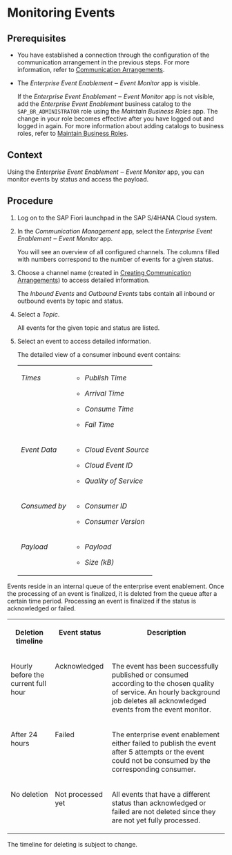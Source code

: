 <!-- loiocb54df9dfc9d4278a3f65eb232dc167d -->

# Monitoring Events



## Prerequisites

-   You have established a connection through the configuration of the communication arrangement in the previous steps. For more information, refer to [Communication Arrangements](communication-arrangements-2144420.md).

-   The *Enterprise Event Enablement ‒ Event Monitor* app is visible.

    If the *Enterprise Event Enablement ‒ Event Monitor* app is not visible, add the *Enterprise Event Enablement* business catalog to the `SAP_BR_ADMINISTRATOR` role using the *Maintain Business Roles* app. The change in your role becomes effective after you have logged out and logged in again. For more information about adding catalogs to business roles, refer to [Maintain Business Roles](maintain-business-roles-8980ad0.md).




## Context

Using the *Enterprise Event Enablement ‒ Event Monitor* app, you can monitor events by status and access the payload.



## Procedure

1.  Log on to the SAP Fiori launchpad in the SAP S/4HANA Cloud system.

2.  In the *Communication Management* app, select the *Enterprise Event Enablement ‒ Event Monitor* app.

    You will see an overview of all configured channels. The columns filled with numbers correspond to the number of events for a given status.

3.  Choose a channel name \(created in [Creating Communication Arrangements](creating-communication-arrangements-78ababb.md)\) to access detailed information.

    The *Inbound Events* and *Outbound Events* tabs contain all inbound or outbound events by topic and status.

4.  Select a *Topic*.

    All events for the given topic and status are listed.

5.  Select an event to access detailed information.

    The detailed view of a consumer inbound event contains:


    <table>
    <tr>
    <td valign="top">

    *Times*


    
    </td>
    <td valign="top">

    -   *Publish Time*

    -   *Arrival Time*

    -   *Consume Time*

    -   *Fail Time*



    
    </td>
    </tr>
    <tr>
    <td valign="top">

    *Event Data*


    
    </td>
    <td valign="top">

    -   *Cloud Event Source*

    -   *Cloud Event ID*

    -   *Quality of Service*



    
    </td>
    </tr>
    <tr>
    <td valign="top">

    *Consumed by*


    
    </td>
    <td valign="top">

    -   *Consumer ID*

    -   *Consumer Version*



    
    </td>
    </tr>
    <tr>
    <td valign="top">

    *Payload*


    
    </td>
    <td valign="top">

    -   *Payload*

    -   *Size \(kB\)*



    
    </td>
    </tr>
    </table>
    



Events reside in an internal queue of the enterprise event enablement. Once the processing of an event is finalized, it is deleted from the queue after a certain time period. Processing an event is finalized if the status is acknowledged or failed.


<table>
<tr>
<th valign="top">

Deletion timeline



</th>
<th valign="top">

Event status



</th>
<th valign="top">

Description



</th>
</tr>
<tr>
<td valign="top">

Hourly before the current full hour



</td>
<td valign="top">

Acknowledged



</td>
<td valign="top">

The event has been successfully published or consumed according to the chosen quality of service. An hourly background job deletes all acknowledged events from the event monitor.



</td>
</tr>
<tr>
<td valign="top">

After 24 hours



</td>
<td valign="top">

Failed



</td>
<td valign="top">

The enterprise event enablement either failed to publish the event after 5 attempts or the event could not be consumed by the corresponding consumer.



</td>
</tr>
<tr>
<td valign="top">

No deletion



</td>
<td valign="top">

Not processed yet



</td>
<td valign="top">

All events that have a different status than acknowledged or failed are not deleted since they are not yet fully processed.



</td>
</tr>
</table>

The timeline for deleting is subject to change.

